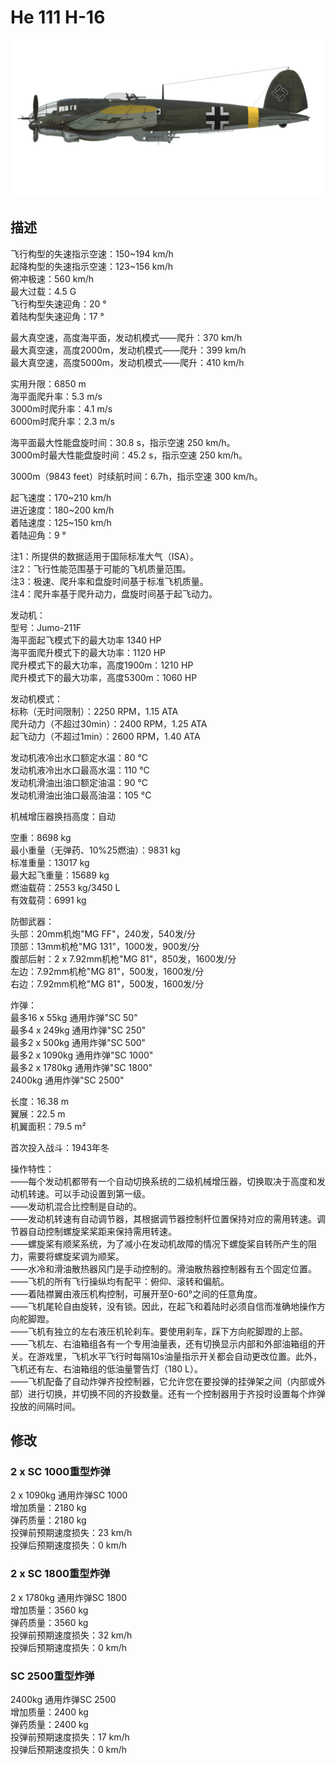 # He 111 H-16  
  
![he111h16](../images/he111h16.png)  
  
## 描述  
  
飞行构型的失速指示空速：150~194 km/h  
起降构型的失速指示空速：123~156 km/h  
俯冲极速：560 km/h  
最大过载：4.5 G  
飞行构型失速迎角：20 °  
着陆构型失速迎角：17 °  
  
最大真空速，高度海平面，发动机模式——爬升：370 km/h  
最大真空速，高度2000m，发动机模式——爬升：399 km/h  
最大真空速，高度5000m，发动机模式——爬升：410 km/h  
  
实用升限：6850 m  
海平面爬升率：5.3 m/s  
3000m时爬升率：4.1 m/s  
6000m时爬升率：2.3 m/s  
  
海平面最大性能盘旋时间：30.8 s，指示空速 250 km/h。  
3000m时最大性能盘旋时间：45.2 s，指示空速 250 km/h。  
  
3000m（9843 feet）时续航时间：6.7h，指示空速 300 km/h。  
  
起飞速度：170~210 km/h  
进近速度：180~200 km/h  
着陆速度：125~150 km/h  
着陆迎角：9 °  
  
注1：所提供的数据适用于国际标准大气（ISA）。  
注2：飞行性能范围基于可能的飞机质量范围。  
注3：极速、爬升率和盘旋时间基于标准飞机质量。  
注4：爬升率基于爬升动力，盘旋时间基于起飞动力。  
  
发动机：  
型号：Jumo-211F  
海平面起飞模式下的最大功率 1340 HP  
海平面爬升模式下的最大功率：1120 HP  
爬升模式下的最大功率，高度1900m：1210 HP  
爬升模式下的最大功率，高度5300m：1060 HP  
  
发动机模式：  
标称（无时间限制）：2250 RPM，1.15 ATA  
爬升动力（不超过30min）：2400 RPM，1.25 ATA  
起飞动力（不超过1min）：2600 RPM，1.40 ATA  
  
发动机液冷出水口额定水温：80 °C  
发动机液冷出水口最高水温：110 °C  
发动机滑油出油口额定油温：90 °C  
发动机滑油出油口最高油温：105 °C  
  
机械增压器换挡高度：自动   
  
空重：8698 kg  
最小重量（无弹药、10%25燃油）：9831 kg  
标准重量：13017 kg  
最大起飞重量：15689 kg  
燃油载荷：2553 kg/3450 L  
有效载荷：6991 kg  
  
防御武器：  
头部：20mm机炮"MG FF"，240发，540发/分  
顶部：13mm机枪"MG 131"，1000发，900发/分  
腹部后射：2 x 7.92mm机枪"MG 81"，850发，1600发/分  
左边：7.92mm机枪"MG 81"，500发，1600发/分  
右边：7.92mm机枪"MG 81"，500发，1600发/分  
  
炸弹：  
最多16 x 55kg 通用炸弹"SC 50"  
最多4 x 249kg 通用炸弹"SC 250"  
最多2 x 500kg 通用炸弹"SC 500"  
最多2 x 1090kg 通用炸弹"SC 1000"  
最多2 x 1780kg 通用炸弹"SC 1800"  
2400kg 通用炸弹"SC 2500"  
  
长度：16.38 m  
翼展：22.5 m  
机翼面积：79.5 m²  
  
首次投入战斗：1943年冬  
  
操作特性：  
——每个发动机都带有一个自动切换系统的二级机械增压器，切换取决于高度和发动机转速。可以手动设置到第一级。  
——发动机混合比控制是自动的。  
——发动机转速有自动调节器，其根据调节器控制杆位置保持对应的需用转速。调节器自动控制螺旋桨桨距来保持需用转速。  
——螺旋桨有顺桨系统，为了减小在发动机故障的情况下螺旋桨自转所产生的阻力，需要将螺旋桨调为顺桨。  
——水冷和滑油散热器风门是手动控制的。滑油散热器控制器有五个固定位置。  
——飞机的所有飞行操纵均有配平：俯仰、滚转和偏航。  
——着陆襟翼由液压机构控制，可展开至0-60°之间的任意角度。  
——飞机尾轮自由旋转，没有锁。因此，在起飞和着陆时必须自信而准确地操作方向舵脚蹬。  
——飞机有独立的左右液压机轮刹车。要使用刹车，踩下方向舵脚蹬的上部。  
——飞机左、右油箱组各有一个专用油量表，还有切换显示内部和外部油箱组的开关。在游戏里，飞机水平飞行时每隔10s油量指示开关都会自动更改位置。此外，飞机还有左、右油箱组的低油量警告灯（180 L）。  
——飞机配备了自动炸弹齐投控制器，它允许您在要投弹的挂弹架之间（内部或外部）进行切换，并切换不同的齐投数量。还有一个控制器用于齐投时设置每个炸弹投放的间隔时间。  
  
## 修改  
  
  
### 2 x SC 1000重型炸弹  
  
2 x 1090kg 通用炸弹SC 1000  
增加质量：2180 kg  
弹药质量：2180 kg  
投弹前预期速度损失：23 km/h  
投弹后预期速度损失：0 km/h  
  
### 2 x SC 1800重型炸弹  
  
2 x 1780kg 通用炸弹SC 1800  
增加质量：3560 kg  
弹药质量：3560 kg  
投弹前预期速度损失：32 km/h  
投弹后预期速度损失：0 km/h  
  
### SC 2500重型炸弹  
  
2400kg 通用炸弹SC 2500  
增加质量：2400 kg  
弹药质量：2400 kg  
投弹前预期速度损失：17 km/h  
投弹后预期速度损失：0 km/h  